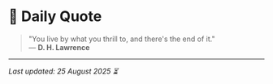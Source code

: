 # 📜 Daily Quote

> "You live by what you thrill to, and there's the end of it."  
> — **D. H. Lawrence**

---

_Last updated: 25 August 2025 ⏳_
